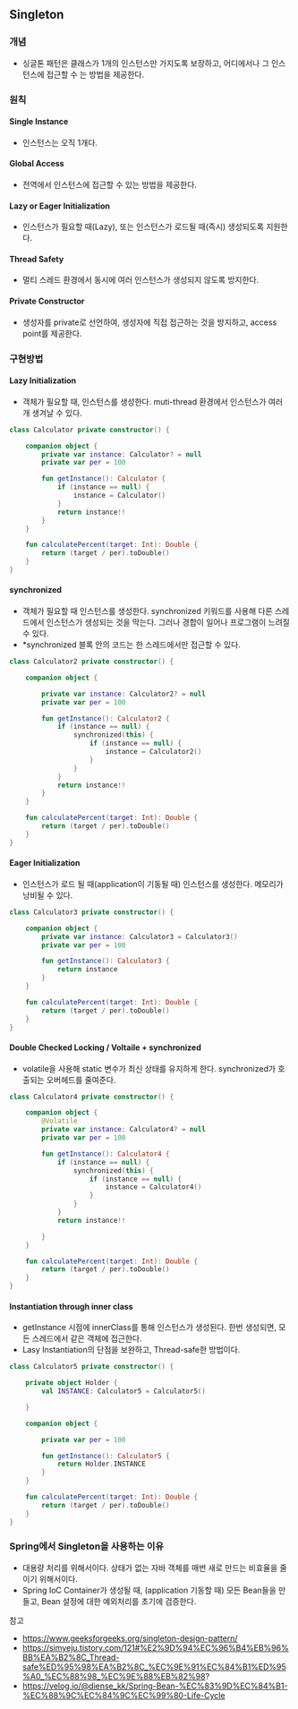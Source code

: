 ## Singleton

### 개념

- 싱글톤 패턴은 클래스가 1개의 인스턴스만 가지도록 보장하고, 어디에서나 그 인스턴스에 접근할 수 는 방법을 제공한다.

### 원칙

#### Single Instance

- 인스턴스는 오직 1개다.

#### Global Access

- 전역에서 인스턴스에 접근할 수 있는 방법을 제공한다.

#### Lazy or Eager Initialization

- 인스턴스가 필요할 때(Lazy), 또는 인스턴스가 로드될 때(즉시)
  생성되도록 지원한다.

#### Thread Safety

- 멀티 스레드 환경에서 동시에 여러 인스턴스가 생성되지 않도록 방지한다.

#### Private Constructor

- 생성자를 private로 선언하여, 생성자에 직접 접근하는 것을 방지하고, access point를 제공한다.

### 구현방법

#### Lazy Initialization

- 객체가 필요할 때, 인스턴스를 생성한다. muti-thread 환경에서 인스턴스가 여러 개 생겨날 수 있다.

```kotlin
class Calculator private constructor() {

    companion object {
        private var instance: Calculator? = null
        private var per = 100

        fun getInstance(): Calculator {
            if (instance == null) {
                instance = Calculator()
            }
            return instance!!
        }
    }

    fun calculatePercent(target: Int): Double {
        return (target / per).toDouble()
    }
}

```

#### synchronized

- 객체가 필요할 때 인스턴스를 생성한다. synchronized 키워드를 사용해 다른 스레드에서 인스턴스가 생성되는 것을 막는다. 그러나 경합이 일어나 프로그램이 느려질 수 있다.
- *synchronized 블록 안의 코드는 한 스레드에서만 접근할 수 있다.

```kotlin
class Calculator2 private constructor() {

    companion object {

        private var instance: Calculator2? = null
        private var per = 100

        fun getInstance(): Calculator2 {
            if (instance == null) {
                synchronized(this) {
                    if (instance == null) {
                        instance = Calculator2()
                    }
                }
            }
            return instance!!
        }
    }

    fun calculatePercent(target: Int): Double {
        return (target / per).toDouble()
    }
}

```

#### Eager Initialization

- 인스턴스가 로드 될 때(application이 기동될 때) 인스턴스를 생성한다. 메모리가 낭비될 수 있다.

```kotlin
class Calculator3 private constructor() {

    companion object {
        private var instance: Calculator3 = Calculator3()
        private var per = 100

        fun getInstance(): Calculator3 {
            return instance
        }
    }

    fun calculatePercent(target: Int): Double {
        return (target / per).toDouble()
    }
}
```

#### Double Checked Locking / Voltaile + synchronized

- volatile을 사용해 static 변수가 최신 상태를 유지하게 한다. synchronized가 호출되는 오버헤드를 줄여준다.

```kotlin
class Calculator4 private constructor() {

    companion object {
        @Volatile
        private var instance: Calculator4? = null
        private var per = 100

        fun getInstance(): Calculator4 {
            if (instance == null) {
                synchronized(this) {
                    if (instance == null) {
                        instance = Calculator4()
                    }
                }
            }
            return instance!!

        }
    }

    fun calculatePercent(target: Int): Double {
        return (target / per).toDouble()
    }
}

```

#### Instantiation through inner class

- getInstance 시점에 innerClass를 통해 인스턴스가 생성된다. 한번 생성되면, 모든 스레드에서 같은 객체에 접근한다.
- Lasy Instantiation의 단점을 보완하고, Thread-safe한 방법이다.

```kotlin
class Calculator5 private constructor() {

    private object Holder {
        val INSTANCE: Calculator5 = Calculator5()

    }

    companion object {

        private var per = 100

        fun getInstance(): Calculator5 {
            return Holder.INSTANCE
        }
    }

    fun calculatePercent(target: Int): Double {
        return (target / per).toDouble()
    }
}
```

### Spring에서 Singleton을 사용하는 이유
- 대용량 처리를 위해서이다. 상태가 없는 자바 객체를 매번 새로 만드는 비효율을 줄이기 위해서이다. 
- Spring IoC Container가 생성될 때, (application 기동할 때) 모든 Bean들을 만들고, Bean 설정에 대한 예외처리를 초기에 검증한다.

참고

- https://www.geeksforgeeks.org/singleton-design-pattern/
- https://simyeju.tistory.com/121#%E2%9D%94%EC%96%B4%EB%96%BB%EA%B2%8C_Thread-safe%ED%95%98%EA%B2%8C_%EC%9E%91%EC%84%B1%ED%95%A0_%EC%88%98_%EC%9E%88%EB%82%98?
- https://velog.io/@diense_kk/Spring-Bean-%EC%83%9D%EC%84%B1-%EC%88%9C%EC%84%9C%EC%99%80-Life-Cycle
